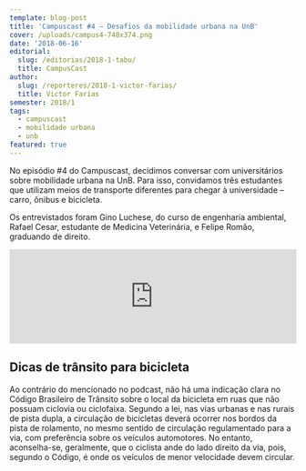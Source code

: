 ```yaml
---
template: blog-post
title: 'Campuscast #4 – Desafios da mobilidade urbana na UnB'
cover: /uploads/campus4-748x374.png
date: '2018-06-16'
editorial:
  slug: /editorias/2018-1-tabu/
  title: CampusCast
author:
  slug: /reporteres/2018-1-victor-farias/
  title: Victor Farias
semester: 2018/1
tags:
  - campuscast
  - mobilidade urbana
  - unb
featured: true
---
```

No episódio #4 do Campuscast, decidimos conversar com universitários sobre mobilidade urbana na UnB. Para isso, convidamos três estudantes que utilizam meios de transporte diferentes para chegar à universidade – carro, ônibus e bicicleta.



Os entrevistados foram Gino Luchese, do curso de engenharia ambiental, Rafael Cesar, estudante de Medicina Veterinária, e Felipe Romão, graduando de direito.



<iframe width="100%" height="166" scrolling="no" frameborder="no" src="https://w.soundcloud.com/player/?url=https%3A//api.soundcloud.com/tracks/458578914&amp;color=d23125"></iframe>



## Dicas de trânsito para bicicleta

Ao contrário do mencionado no podcast, não há uma indicação clara no Código Brasileiro de Trânsito sobre o local da bicicleta em ruas que não possuam ciclovia ou ciclofaixa. Segundo a lei, nas vias urbanas e nas rurais de pista dupla, a circulação de bicicletas deverá ocorrer nos bordos da pista de rolamento, no mesmo sentido de circulação regulamentado para a via, com preferência sobre os veículos automotores. No entanto, aconselha-se, geralmente, que o ciclista ande do lado direito da via, pois, segundo o Código, é onde os veículos de menor velocidade devem circular.
